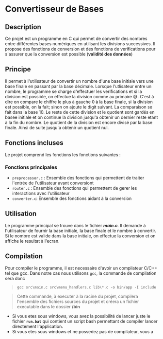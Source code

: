 # Convertisseur de Bases

## Description

Ce projet est un programme en C qui permet de convertir des nombres entre différentes bases numériques en utilisant les divisions successives. Il propose des fonctions de conversion et des fonctions de verifications pour s'assurer que la conversion est possible (**validité des données**)

## Principe
Il permet à l'utilisateur de convertir un nombre d'une base initiale vers une base finale en passant par la base décimale. Lorsque l'utlisateur entre un nombre, le programme se charge d'effectuer les verifications et si la division est possible, on effectue la division comme au primaire 😅. C'est à dire on compare le chiffre le plus à gauche 0 à la base finale, si la division est possible, on la fait; sinon on ajoute le digit suivant. La comparaison se fait dans la base 10. Le reste de cette division et le quotient sont gardés en basee initiale et on continue la division jusqu'a obtenir un dernier reste etant à la fin du nombre. Le quotient de la division est encore divisé par la base finale. Ainsi de suite jusqu'a obtenir un quotient nul.
## Fonctions incluses

Le projet comprend les fonctions les fonctions suivantes :

### Fonctions principales

- `preprocessor.c` :  Ensemble des fonctions qui permettent de traiter l'entrée de l'utilisateur avant conversiont
- `router.c` : Ensemble des fonctions qui permettent de gerer les interactions avec l'utilisateur
- `converter.c`: Ensemble des fonctions aidant à la conversion

## Utilisation
Le programme principal se trouve dans le fichier _**main.c**_. Il demande à l'utilisateur de fournir la base initiale, la base finale et le nombre à convertir. Si le nombre est valide dans la base initiale, on effectue la conversion et on affiche le resultat à l'ecran.

## Compilation
Pour compiler le programme, il est necessaire d'avoir un compilateur C/C++ tel que gcc.
Dans notre cas nous utilisons `gcc`, la commande de compilation sera donc 
> `gcc src\main.c src\menu_handlers.c lib\*.c -o bin/app -I include` 

> Cette commande, à executer à la racine du projet, compilera l'ensemble des fichiers sources du projet et créera un fichier executable dans le dossier **/bin**
- Si vous etes sous windows, vous avez la possibilité de lancer juste le fichier **`run.bat`** qui contient un script bash permettant de compiler lancer directement l'application.
- Si vous etes sous windows et ne possedez pas de compilateur, vous a
